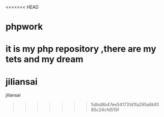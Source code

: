 <<<<<<< HEAD
# phpwork
it is my php repository ,there are my tets and my dream
=======
# jiliansai
jiliansai
>>>>>>> 5dbd8b47ee541731d1fa295a6bf085c24cfd515f
